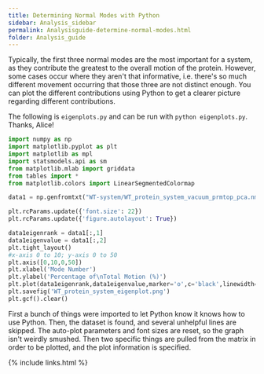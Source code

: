 ```yaml
---
title: Determining Normal Modes with Python
sidebar: Analysis_sidebar
permalink: Analysisguide-determine-normal-modes.html
folder: Analysis_guide
---
```


<link rel="stylesheet" href="css/theme-purple.css">

Typically, the first three normal modes are the most important for a system, as
they contribute the greatest to the overall motion of the protein.
However, some cases occur where they aren't that informative, i.e. there's so
much different movement occurring that those three are not distinct enough.
You can plot the different contributions using Python to get a clearer picture
regarding different contributions.

The following is `eigenplots.py` and can be run with `python eigenplots.py`.
Thanks, Alice!
```python
import numpy as np
import matplotlib.pyplot as plt
import matplotlib as mpl
import statsmodels.api as sm
from matplotlib.mlab import griddata
from tables import *
from matplotlib.colors import LinearSegmentedColormap

data1 = np.genfromtxt("WT-system/WT_protein_system_vacuum_prmtop_pca.nmd", delimiter=None,skip_header=9)

plt.rcParams.update({'font.size': 22})
plt.rcParams.update({'figure.autolayout': True})

data1eigenrank = data1[:,1]
data1eigenvalue = data1[:,2]
plt.tight_layout()
#x-axis 0 to 10; y-axis 0 to 50
plt.axis([0,10,0,50])
plt.xlabel('Mode Number')
plt.ylabel('Percentage of\nTotal Motion (%)')
plt.plot(data1eigenrank,data1eigenvalue,marker='o',c='black',linewidth=2.0)
plt.savefig('WT_protein_system_eigenplot.png')
plt.gcf().clear()
```
First a bunch of things were imported to let Python know it knows how to use
Python.
Then, the dataset is found, and several unhelpful lines are skipped.
The auto-plot parameters and font sizes are reset, so the graph isn't weirdly
smushed.
Then two specific things are pulled from the matrix in order to be plotted, and
the plot information is specified.

{% include links.html %}
